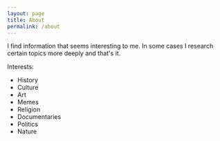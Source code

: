 ```yaml
---
layout: page
title: About
permalink: /about
---
```


I find information that seems interesting to me. In some cases I research certain topics more deeply and that's it.

Interests:

- History
- Culture
- Art
- Memes
- Religion
- Documentaries
- Politics
- Nature
